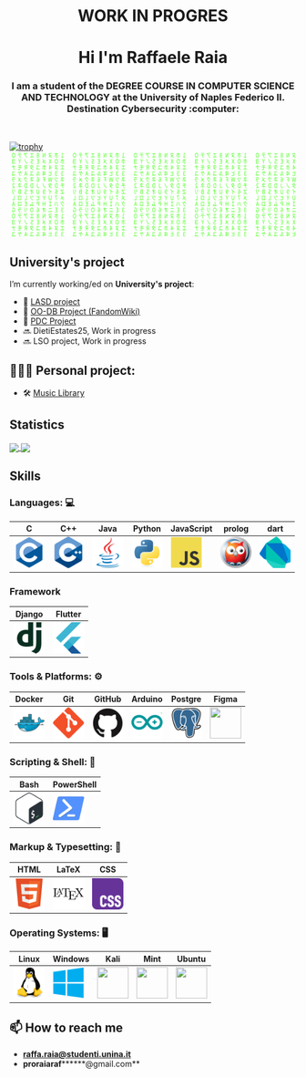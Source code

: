 <h1 align="center">WORK IN PROGRES</h1>

<h1 align="center">Hi I'm Raffaele Raia</h1>
<h3 align="center">I am a student of the DEGREE COURSE IN COMPUTER SCIENCE AND TECHNOLOGY at the University of Naples Federico II. Destination Cybersecurity :computer: </h3>

<p align="left"> <a href="https://twitter.com/" target="blank"><img src="https://img.shields.io/twitter/follow/?logo=twitter&style=for-the-badge" alt="" /></a> </p>

[![trophy](https://github-profile-trophy.vercel.app/?username=GoldStygian&rank=SECRET,SSS,SS,S,AAA,AA,A,B,C&column=-1&theme=nord&no-bg=true&no-frame=true)](https://github.com/ryo-ma/github-profile-trophy)
[![Matrix SVG](asset/matrix.svg)](asset/matrix.svg)
## University's project
I’m currently working/ed on **University's project**:
- 🚀 [LASD project](https://github.com/GoldStygian/Project_Laboratory_of_Algorithms_and_DataStructure.git)
- 🚀 [OO-DB Project (FandomWiki)](https://github.com/GoldStygian/ProgettoOO.git)
- 🚀 [PDC Project](https://github.com/GoldStygian/Project_Parallel-And_Distribuited_Computing)
- 🔜 DietiEstates25, Work in progress
- 🔜 LSO project, Work in progress

## 🧑🏻‍💻 Personal project:
- 🛠️ [Music Library](https://github.com/GoldStygian/Music_library.git)

## Statistics

<a href="https://github.com/anuraghazra/github-readme-stats">
  <img height=200 align="center" src="https://github-readme-stats.vercel.app/api/top-langs/?username=GoldStygian&layout=compact&theme=radical" />
</a>
<a href="https://github.com/anuraghazra/convoychat">
  <img height=200 align="center" src="https://github-readme-stats.vercel.app/api?username=GoldStygian&show_icons=true&theme=radical&card_width=220" />
</a><br>

## Skills

### Languages: 💻
| C | C++ | Java | Python | JavaScript | prolog | dart|
|-|-|-|-|-|-|-|
| <img src="https://github.com/devicons/devicon/blob/master/icons/c/c-original.svg" width="55" height="55"/> | <img src="https://github.com/devicons/devicon/blob/master/icons/cplusplus/cplusplus-original.svg" width="55" height="55"/> | <img src="https://github.com/devicons/devicon/blob/master/icons/java/java-original.svg" width="55" height="55"/> | <img src="https://github.com/devicons/devicon/blob/master/icons/python/python-original.svg" title="Python" alt="Python" width="55" height="55"/> | <img src="https://github.com/devicons/devicon/blob/master/icons/javascript/javascript-original.svg" width="55" height="55"/> | <img src="https://github.com/devicons/devicon/blob/master/icons/prolog/prolog-original.svg" width="55" height="55"/> | <img src="https://github.com/devicons/devicon/blob/master/icons/dart/dart-original.svg" width="55" height="55"/>

### Framework
| Django | Flutter |
|--------|---------|
|<img src="https://github.com/devicons/devicon/blob/master/icons/django/django-plain.svg" width="55" height="55"/>|<img src="https://github.com/devicons/devicon/blob/master/icons/flutter/flutter-original.svg" width="55" height="55"/>|

### Tools & Platforms: ⚙️
| Docker | Git | GitHub | Arduino | Postgre | Figma |
|--------|-----|--------|---------|---------|-------|
| <img src="https://github.com/devicons/devicon/blob/master/icons/docker/docker-original.svg" width="55" height="55"/> | <img src="https://github.com/devicons/devicon/blob/master/icons/git/git-original.svg" width="55" height="55"/> | <img src="https://github.com/devicons/devicon/blob/master/icons/github/github-original.svg" width="55" height="55"/> | <img src="https://github.com/devicons/devicon/blob/master/icons/arduino/arduino-original.svg" width="55" height="55"/> | <img src="https://github.com/devicons/devicon/blob/master/icons/postgresql/postgresql-original.svg" width="55" height="55"/> | <img src="https://skillicons.dev/icons?i=figma" width="55" height="55"/>

### Scripting & Shell: 📜
| Bash | PowerShell |
|------|------------|
| <img src="https://github.com/devicons/devicon/blob/master/icons/bash/bash-original.svg" width="55" height="55"/> | <img src="https://github.com/devicons/devicon/blob/master/icons/powershell/powershell-original.svg" width="55" height="55"/> |

### Markup & Typesetting: 📄
| HTML | LaTeX | CSS |
|------|-------|-----|
| <img src="https://github.com/devicons/devicon/blob/master/icons/html5/html5-original.svg" width="55" height="55"/> | <img src="https://github.com/devicons/devicon/blob/master/icons/latex/latex-original.svg" width="55" height="55"/> | <img src="https://github.com/devicons/devicon/blob/master/icons/css/css-original.svg" width="55" height="55"/>

### Operating Systems: 🖥️
| Linux | Windows | Kali | Mint | Ubuntu |
|-------|---------|------------|------------|--------|
| <img src="https://github.com/devicons/devicon/blob/master/icons/linux/linux-original.svg" title="Linux" alt="Linux" width="55" height="55"/> | <img src="https://github.com/devicons/devicon/blob/master/icons/windows8/windows8-original.svg" title="Windows" alt="Windows" width="55" height="55"/> | <img src="https://skillicons.dev/icons?i=kali" width="55" height="55"/> | <img src="https://skillicons.dev/icons?i=mint" width="55" height="55"/> | <img src="https://skillicons.dev/icons?i=ubuntu" width="55" height="55"/>

## 📫 How to reach me 
- **raffa.raia@studenti.unina.it**
- **proraiaraf********@gmail.com**
